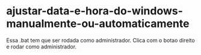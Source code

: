 # ajustar-data-e-hora-do-windows-manualmente-ou-automaticamente
Essa .bat tem que ser rodada como administrador. Clica com o botao direito e rodar como administrador. 
